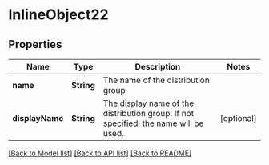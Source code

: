 # InlineObject22

## Properties
Name | Type | Description | Notes
------------ | ------------- | ------------- | -------------
**name** | **String** | The name of the distribution group | 
**displayName** | **String** | The display name of the distribution group. If not specified, the name will be used. | [optional] 

[[Back to Model list]](../README.md#documentation-for-models) [[Back to API list]](../README.md#documentation-for-api-endpoints) [[Back to README]](../README.md)


